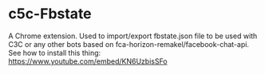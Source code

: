 # c5c-Fbstate
A Chrome extension. Used to import/export fbstate.json file to be used with C3C or any other bots based on fca-horizon-remakel/facebook-chat-api.  See how to install this thing: https://www.youtube.com/embed/KN6UzbisSFo
